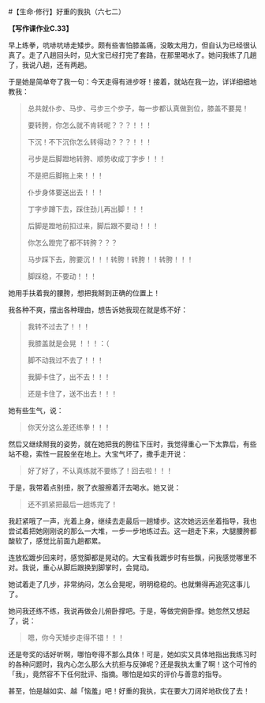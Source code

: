 #【生命⋅修行】好重的我执（六七二）

**【写作课作业C.33】**

早上练拳，吭哧吭哧走矮步。颇有些害怕膝盖痛，没敢太用力，但自认为已经很认真了。走了八趟回头时，见大宝已经打完了套路，在那里喝水了。她问我练了几趟了，我说八趟，还有两趟。

于是她是简单夸了我一句：今天走得有进步呀！接着，就站在我一边，详详细细地教我：

> 总共就仆步、马步、弓步三个步子，每一步都认真做到位，膝盖不要晃！
>
> 要转胯，你怎么就不肯转呢？？？！！！
>
> 下沉！不下沉你怎么转得动？？？！！！
>
> 弓步是后脚蹬地转胯、顺势收成丁字步！！！
>
> 不是把后脚拖上来！！！
>
> 仆步身体要送出去！！！
>
> 丁字步蹲下去，踩住劲儿再出脚！！！
>
> 后脚是蹬地前扣过来，脚后跟不要动！！！
>
> 你怎么蹬完了都不转胯？？？
>
> 马步踩下去，胯要沉！！！转胯！转胯！！转胯！！！
>
> 脚踩稳，不要动！！！

她用手扶着我的腰胯，想把我掰到正确的位置上！

我各种不爽，摆出各种理由，想告诉她我现在就是练不好：

> 我转不过去了！！！
>
> 我膝盖就是会晃 ！！！：（ 
>
> 脚不动我过不去了！！！
>
> 我脚卡住了，出不去！！！
>
> 还是卡住了，送不出去！！！

她有些生气，说：

> 你天分这么差还练拳！！！

然后又继续掰我的姿势，就在她把我的胯往下压时，我觉得重心一下太靠后，有些站不稳，索性一屁股坐在地上。大宝气坏了，撒手走开说：

> 好了好了，不认真练就不要练了！回去啦！！！

于是，我带着点别扭，脱了衣服擦着汗去喝水。她又说：

> 还不抓紧把最后一趟练完了！

我赶紧哦了一声，光着上身，继续去走最后一趟矮步。这次她远远坐着指导，我也尝试着把她刚刚说的那么一大堆，一步一步地练过去。这一趟走下来，大腿腰胯都酸软了，感觉比前面九趟都累。

连放松踱步回来时，感觉脚都是晃动的。大宝看我踱步时有些飘，问我感觉哪里不对。我说，重心从脚后跟换到脚掌时，会晃动。

她试着走了几步，非常纳闷，怎么会晃呢，明明稳稳的。也就懒得再追究这事儿了。

她问我还练不练，我说再做会儿俯卧撑吧。于是，等做完俯卧撑。她忽然又想起了，说：

> 嗯，你今天矮步走得不错！！！

还是夸奖的话好听啊，哪怕夸得不那么具体！可是，她如实又具体地指出我练习时的各种问题时，我内心怎么那么大抗拒与反弹呢？还是我执太重了啊！这个可怜的「我」，竟然容不下任何批评、指摘。哪怕是如实的评价与善意的指导。

甚至，怕是越如实、越「恼羞」吧！好重的我执，实在要大刀阔斧地砍伐了去！